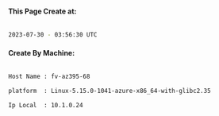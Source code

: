 
   
#### This Page Create at:

```bash

2023-07-30 - 03:56:30 UTC

```

#### Create By Machine:

```bash

Host Name : fv-az395-68

platform  : Linux-5.15.0-1041-azure-x86_64-with-glibc2.35

Ip Local  : 10.1.0.24

```

